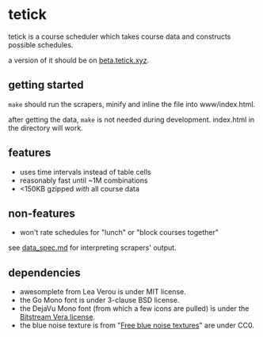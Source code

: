 # tetick

tetick is a course scheduler which takes course data and constructs possible schedules.

a version of it should be on [beta.tetick.xyz](https://beta.tetick.xyz).

## getting started

`make` should run the scrapers, minify and inline the file into www/index.html.

after getting the data, `make` is not needed during development. index.html in the directory will work.

## features

- uses time intervals instead of table cells
- reasonably fast until ~1M combinations
- <150KB gzipped *with* all course data

## non-features

- won't rate schedules for "lunch" or "block courses together"

see [data_spec.md](https://github.com/duck2/tetick/blob/master/data_spec.md) for interpreting scrapers' output.

## dependencies

* awesomplete from Lea Verou is under MIT license.
* the Go Mono font is under 3-clause BSD license.
* the DejaVu Mono font (from which a few icons are pulled) is under the [Bitstream Vera license](https://dejavu-fonts.github.io/License.html).
* the blue noise texture is from "[Free blue noise textures](http://momentsingraphics.de/BlueNoise.html)" are under CC0.
